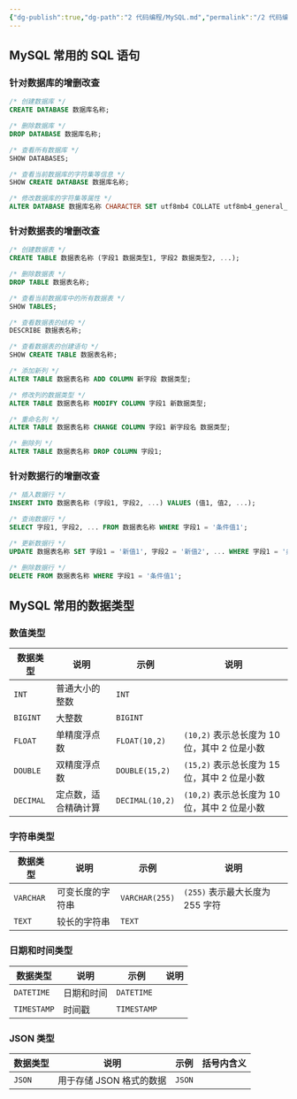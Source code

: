 ```yaml
---
{"dg-publish":true,"dg-path":"2 代码编程/MySQL.md","permalink":"/2 代码编程/MySQL/","created":"2025-05-09","updated":"2025-05-09"}
---
```



## MySQL 常用的 SQL 语句

### 针对数据库的增删改查

```sql
/* 创建数据库 */
CREATE DATABASE 数据库名称;

/* 删除数据库 */
DROP DATABASE 数据库名称;

/* 查看所有数据库 */
SHOW DATABASES;

/* 查看当前数据库的字符集等信息 */
SHOW CREATE DATABASE 数据库名称;

/* 修改数据库的字符集等属性 */
ALTER DATABASE 数据库名称 CHARACTER SET utf8mb4 COLLATE utf8mb4_general_ci;
```

### 针对数据表的增删改查

```sql
/* 创建数据表 */
CREATE TABLE 数据表名称 (字段1 数据类型1, 字段2 数据类型2, ...);

/* 删除数据表 */
DROP TABLE 数据表名称;

/* 查看当前数据库中的所有数据表 */
SHOW TABLES;

/* 查看数据表的结构 */
DESCRIBE 数据表名称;

/* 查看数据表的创建语句 */
SHOW CREATE TABLE 数据表名称;

/* 添加新列 */
ALTER TABLE 数据表名称 ADD COLUMN 新字段 数据类型;

/* 修改列的数据类型 */
ALTER TABLE 数据表名称 MODIFY COLUMN 字段1 新数据类型;

/* 重命名列 */
ALTER TABLE 数据表名称 CHANGE COLUMN 字段1 新字段名 数据类型;

/* 删除列 */
ALTER TABLE 数据表名称 DROP COLUMN 字段1;
```

### 针对数据行的增删改查

```sql
/* 插入数据行 */
INSERT INTO 数据表名称 (字段1, 字段2, ...) VALUES (值1, 值2, ...);

/* 查询数据行 */
SELECT 字段1, 字段2, ... FROM 数据表名称 WHERE 字段1 = '条件值1';

/* 更新数据行 */
UPDATE 数据表名称 SET 字段1 = '新值1', 字段2 = '新值2', ... WHERE 字段1 = '条件值1';

/* 删除数据行 */
DELETE FROM 数据表名称 WHERE 字段1 = '条件值1';
```

## MySQL 常用的数据类型

### 数值类型

| 数据类型 | 说明 | 示例 | 说明 |
|----------|------|------|------------|
| `INT` | 普通大小的整数 | `INT` |  |
| `BIGINT` | 大整数 | `BIGINT` |  |
| `FLOAT` | 单精度浮点数 | `FLOAT(10,2)` | `(10,2)` 表示总长度为 10 位，其中 2 位是小数 |
| `DOUBLE` | 双精度浮点数 | `DOUBLE(15,2)` | `(15,2)` 表示总长度为 15 位，其中 2 位是小数 |
| `DECIMAL` | 定点数，适合精确计算 | `DECIMAL(10,2)` | `(10,2)` 表示总长度为 10 位，其中 2 位是小数 |

### 字符串类型

| 数据类型 | 说明 | 示例 | 说明 |
|----------|------|------|------------|
| `VARCHAR` | 可变长度的字符串 | `VARCHAR(255)` | `(255)` 表示最大长度为 255 字符 |
| `TEXT` | 较长的字符串 | `TEXT` |  |

### 日期和时间类型

| 数据类型 | 说明 | 示例 | 说明 |
|----------|------|------|------------|
| `DATETIME` | 日期和时间 | `DATETIME` |  |
| `TIMESTAMP` | 时间戳 | `TIMESTAMP` |  |

### JSON 类型

| 数据类型 | 说明 | 示例 | 括号内含义 |
|----------|------|------|------------|
| `JSON` | 用于存储 JSON 格式的数据 | `JSON` |  |
